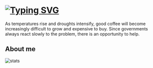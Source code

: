# [![Typing SVG](https://readme-typing-svg.demolab.com?font=Indie+Flower&size=45&pause=2000&color=F700A3&center=true&width=900&height=75&lines=Hackathon+entry+for+Google+AI+%2B+Square)](https://git.io/typing-svg)

As temperatures rise and droughts intensify, good coffee will become increasingly difficult to grow and expensive to buy. Since governments always react slowly to the problem, there is an opportunity to help.
## About me

![stats](http://github-profile-summary-cards.vercel.app/api/cards/profile-details?username=iNeedHelpX&theme=aura)
